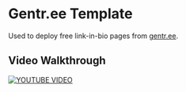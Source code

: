 # Gentr.ee Template

Used to deploy free link-in-bio pages from [gentr.ee](https://gentr.ee).

## Video Walkthrough

[![YOUTUBE VIDEO](https://img.youtube.com/vi/bR2tbXuzjcM/0.jpg)](https://www.youtube.com/watch?v=bR2tbXuzjcM)
